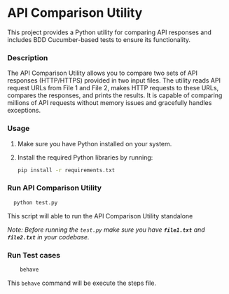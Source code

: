 # API Comparison Utility

This project provides a Python utility for comparing API responses and includes BDD Cucumber-based tests to ensure its functionality.


### Description

The API Comparison Utility allows you to compare two sets of API responses (HTTP/HTTPS) provided in two input files. The utility reads API request URLs from File 1 and File 2, makes HTTP requests to these URLs, compares the responses, and prints the results. It is capable of comparing millions of API requests without memory issues and gracefully handles exceptions.

### Usage

1. Make sure you have Python installed on your system.

2. Install the required Python libraries by running:


   ```bash
   pip install -r requirements.txt
   ```

### Run API Comparison Utility

 ```bash
   python test.py
   ```
This script will able to run the API Comparison Utility standalone

*Note: Before running the `test.py` make sure you have **`file1.txt`** and **`file2.txt`** in your codebase.*

### Run Test cases

```bash
    behave
   ```

This `behave` command will be execute the steps file.